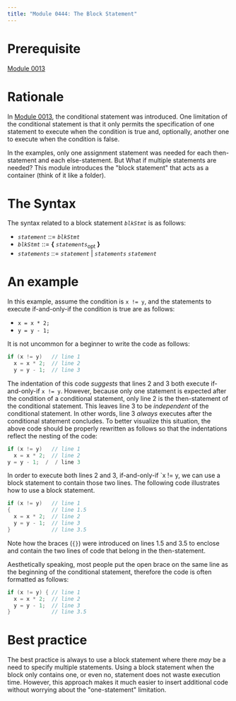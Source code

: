 ```yaml
---
title: "Module 0444: The Block Statement"
---
```


# Prerequisite

[Module 0013](../0013/mdModule.html)

# Rationale

In [Module 0013](../0013/mdModule.html), the conditional statement was introduced. One limitation of the conditional statement is that it only permits the specification of one statement to execute when the condition is true and, optionally, another one to execute when the condition is false.

In the examples, only one assignment statement was needed for each then-statement and each else-statement. But What if multiple statements are needed? This module introduces the "block statement" that acts as a container (think of it like a folder).

# The Syntax

The syntax related to a block statement *`blkStmt`* is as follows:

* *`statement`* ::= *`blkStmt`*
* *`blkStmt`* ::= **{** *`statements`*<sub>opt</sub> **}**
* *`statements`* ::= *`statement`* | *`statements`* *`statement`*

# An example

In this example, assume the condition is `x != y`, and the statements to execute if-and-only-if the condition is true are as follows:

* `x = x * 2;`
* `y = y - 1;`

It is not uncommon for a beginner to write the code as follows:

```c
if (x != y)   // line 1
  x = x * 2;  // line 2
  y = y - 1;  // line 3
```

The indentation of this code *suggests* that lines 2 and 3 both execute if-and-only-if `x != y`. However, because only one statement is expected after the condition of a conditional statement, only line 2 is the then-statement of the conditional statement. This leaves line 3 to be *independent* of the conditional statement. In other words, line 3 *always* executes after the conditional statement concludes. To better visualize this situation, the above code should be properly rewritten as follows so that the indentations reflect the nesting of the code:

```c
if (x != y)   // line 1
  x = x * 2;  // line 2
y = y - 1;  /  / line 3
```

In order to execute both lines 2 and 3, if-and-only-if `x != y, we can use a block statement to contain those two lines. The following code illustrates how to use a block statement.

```c
if (x != y)   // line 1
{             // line 1.5
  x = x * 2;  // line 2
  y = y - 1;  // line 3
}             // line 3.5
```

Note how the braces (`{}`) were introduced on lines 1.5 and 3.5 to enclose and contain the two lines of code that belong in the then-statement.

Aesthetically speaking, most people put the open brace on the same line as the beginning of the conditional statement, therefore the code is often formatted as follows:

```c
if (x != y) { // line 1
  x = x * 2;  // line 2
  y = y - 1;  // line 3
}             // line 3.5
```

# Best practice

The best practice is always to use a block statement where there *may* be a need to specify multiple statements. Using a block statement when the block only contains one, or even no, statement does not waste execution time. However, this approach makes it much easier to insert additional code without worrying about the "one-statement" limitation. 
